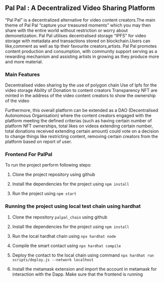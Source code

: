 ## Pal Pal : A Decentralized Video Sharing Platform

“Pal Pal” is a decentralized alternative for video content creators.The main theme of Pal Pal “capture your  treasured moments” which you may then share with the entire world without restriction or worry about demonetization. Pal Pal utilises decentralised storage “IPFS” for video storage with metadata and transactions stored on blockchain.Users can like,comment as well as tip their favourite creators,artists.  Pal Pal promotes content production and consumption, with community support serving as a rewarding mechanism and assisting artists in growing as they produce more and more material.


### Main Features

Decentralised video sharing by the use of polygon chain
Use of Ipfs for the video storage
Ability of Donation to content creators
Transparency 
NFT are minted in the address of the video content creators to show the ownership of the video


Furthermore, this overall platform can be extended as a DAO (Decentralised Autonomous Organisation) where the content creators engaged with the platform meeting the defined criterias (such as having certain number of platform NFT ownerships, total likes on videos extending certain number, total donations received extending certain amount) could vote on a decision to change things like restricting content, removing certain creators from the platform based on report of user. 


### Frontend For PalPal

To run the project perform following steps:

1. Clone the project repository using github

2. Install the dependencies for the project using `npm install`

3. Run the project using `npm start`



### Running the project using local test chain using hardhat 

1. Clone the repository `palpal_chain` using github

2. Install the dependencies for the project using `npm install`

3. Run the local hardhat chain using `npx hardhat node`

4. Compile the smart contact using `npx hardhat compile`

5. Deploy the contact to the local chain using command `npx hardhat run scripts/deploy.js --network localhost`

6. Install the metamask extension and import the account in metamask for interaction with the Dapp. Make sure that the frontend is running


